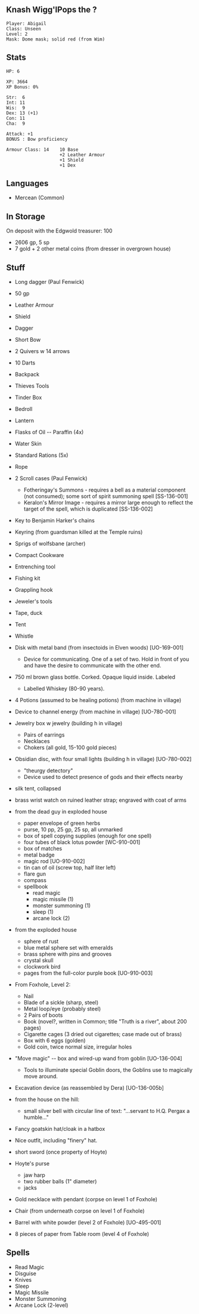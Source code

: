 
## Knash Wigg'lPops the ?

    Player: Abigail
    Class: Unseen
    Level: 2
    Mask: Dome mask; solid red (from Wim)

## Stats

    HP: 6

    XP: 3664
    XP Bonus: 0%

    Str:  6
    Int: 11
    Wis:  9
    Dex: 13 (+1)
    Con: 11
    Cha:  9

    Attack: +1
    BONUS : Bow proficiency

    Armour Class: 14    10 Base
                        +2 Leather Armour
                        +1 Shield
                        +1 Dex

## Languages

- Mercean (Common)

## In Storage

On deposit with the Edgwold treasurer: 100

* 2606 gp, 5 sp
* 7 gold + 2 other metal coins (from dresser in overgrown house)

## Stuff

* Long dagger (Paul Fenwick)
* 50 gp
* Leather Armour
* Shield
* Dagger
* Short Bow
* 2 Quivers w 14 arrows
* 10 Darts
* Backpack
* Thieves Tools
* Tinder Box
* Bedroll
* Lantern
* Flasks of Oil -- Paraffin (4x)
* Water Skin
* Standard Rations (5x)
* Rope
* 2 Scroll cases (Paul Fenwick)
  * Fotheringay's Summons - requires a bell as a material component (not
    consumed); some sort of spirit summoning spell [SS-136-001]
  * Keralon's Mirror Image - requires a mirror large enough to reflect the
    target of the spell, which is duplicated [SS-136-002]
* Key to Benjamin Harker's chains
* Keyring (from guardsman killed at the Temple ruins)
* Sprigs of wolfsbane (archer)
* Compact Cookware
* Entrenching tool
* Fishing kit
* Grappling hook
* Jeweler's tools
* Tape, duck
* Tent
* Whistle
* Disk with metal band (from insectoids in Elven woods) [UO-169-001]
   - Device for communicating. One of a set of two. Hold in front of
     you and have the desire to communicate with the other end.
* 750 ml brown glass bottle. Corked. Opaque liquid inside. Labeled
   - Labelled Whiskey (80-90 years).
* 4 Potions (assumed to be healing potions) (from machine in village)
* Device to channel energy (from machine in village) [UO-780-001]
* Jewelry box w jewelry (building h in village)
   + Pairs of earrings
   + Necklaces
   + Chokers    (all gold, 15-100 gold pieces)
* Obsidian disc, with four small lights (building h in village) [UO-780-002]
  - "theurgy detectory"
   - Device used to detect presence of gods and their effects nearby
* silk tent, collapsed
* brass wrist watch  on ruined leather strap; engraved with coat of arms
* from the dead guy in exploded house
  * paper envelope of green herbs
  * purse, 10 pp, 25 gp, 25 sp, all unmarked
  * box of spell copying supplies (enough for one spell)
  * four tubes of black lotus powder [WC-910-001]
  * box of matches
  * metal badge
  * magic rod [UO-910-002]
  * tin can of oil (screw top, half liter left)
  * flare gun
  * compass
  * spellbook
    * read magic
    * magic missile (1)
    * monster summoning (1)
    * sleep (1)
    * arcane lock (2)
* from the exploded house
  * sphere of rust
  * blue metal sphere set with emeralds
  * brass sphere with pins and grooves
  * crystal skull
  * clockwork bird
  * pages from the full-color purple book [UO-910-003]
* From Foxhole, Level 2:
  * Nail
  * Blade of a sickle (sharp, steel)
  * Metal loop/eye (probably steel)
  * 2 Pairs of boots
  * Book (novel?, written in Common; title "Truth is a river", about 200 pages)
  * Cigarette cages (3 dried out cigarettes; case made out of brass)
  * Box with 6 eggs (golden)
  * Gold coin, twice normal size, irregular holes

* "Move magic" -- box and wired-up wand from goblin [UO-136-004]
    - Tools to illuminate special Goblin doors, the Goblins use to
      magically move around.
* Excavation device (as reassembled by Dera) [UO-136-005b]

* from the house on the hill:
  * small silver bell with circular line of text:
    "...servant to H.Q. Pergax a humble..."

* Fancy goatskin hat/cloak in a hatbox
* Nice outfit, including "finery" hat.
* short sword (once property of Hoyte)
* Hoyte's purse
  * jaw harp
  * two rubber balls (1" diameter)
  * jacks
* Gold necklace with pendant (corpse on level 1 of Foxhole)
* Chair (from underneath corpse on level 1 of Foxhole)
* Barrel with white powder (level 2 of Foxhole) [UO-495-001]
* 8 pieces of paper from Table room (level 4 of Foxhole)

## Spells

* Read Magic
* Disguise
* Knives
* Sleep
* Magic Missile
* Monster Summoning
* Arcane Lock (2-level)
